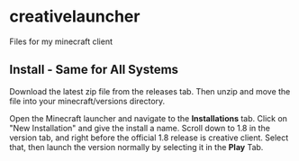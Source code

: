 # creativelauncher

Files for my minecraft client

## Install - Same for All Systems

Download the latest zip file from the releases tab. Then unzip and move the file into your minecraft/versions directory.

Open the Minecraft launcher and navigate to the **Installations** tab. Click on "New Installation" and give the install a name. Scroll down to 1.8 in the version tab, and right before the official 1.8 release is creative client. Select that, then launch the version normally by selecting it in the **Play** Tab.

